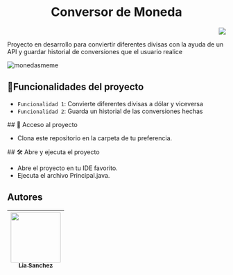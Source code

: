 
<h1 align="center"> Conversor de Moneda </h1>
 <p align="right">
   <img src="https://img.shields.io/badge/STATUS-EN%20DESAROLLO-green">
   </p>
<p align="left">Proyecto en desarrollo para conviertir diferentes divisas con la ayuda de un API y guardar historial de conversiones que el usuario realice </p>
<p align="center">
  
![monedasmeme](https://github.com/LiaS1818/ConversorDeMoneda/assets/76524268/228ef763-dd9c-4b7e-86c1-e1458075bb57)

</p>

## :hammer:Funcionalidades del proyecto

- `Funcionalidad 1`: Convierte diferentes divisas a dólar y viceversa
- `Funcionalidad 2`: Guarda un historial de las conversiones hechas

\## 📁 Acceso al proyecto
   - Clona este repositorio en la carpeta de tu preferencia.
     
\## 🛠️ Abre y ejecuta el proyecto

 - Abre el proyecto en tu IDE favorito.
  - Ejecuta el archivo Principal.java.
  ## Autores
  | [<img src="https://avatars.githubusercontent.com/u/76524268?v=4" width=115><br><sub>Lia Sanchez</sub>](https://github.com/LiaS1818)|
| :---: |
